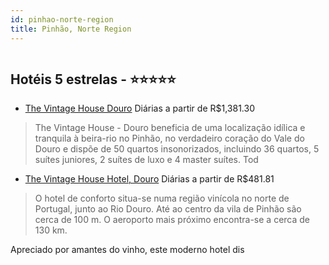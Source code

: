 ```yaml
---
id: pinhao-norte-region
title: Pinhão, Norte Region
---
```


<center><img src="http://www.hotelresb2b.com/images/hoteles/300537_foto_1.JPG" alt="" /></center>


## Hotéis 5 estrelas - ⭐️⭐️⭐️⭐️⭐️

-    [The Vintage House Douro](https://www.hurb.com/hoteis/pinhao/the-vintage-house-douro-JNP-JP827637?cmp=18055) Diárias a partir de R$1,381.30
   > The Vintage House - Douro beneficia de uma localização idílica e tranquila à beira-rio no Pinhão, no verdadeiro coração do Vale do Douro e dispõe de 50 quartos insonorizados, incluindo 36 quartos, 5 suítes juniores, 2 suítes de luxo e 4 master suítes. Tod
-    [The Vintage House Hotel, Douro](https://www.hurb.com/hoteis/pinhao/the-vintage-house-hotel-douro-JNP-JP194106?cmp=18055) Diárias a partir de R$481.81
   > O hotel de conforto situa-se numa região vinícola no norte de Portugal, junto ao Rio Douro. Até ao centro da vila de Pinhão são cerca de 100 m. O aeroporto mais próximo encontra-se a cerca de 130 km.

Apreciado por amantes do vinho, este moderno hotel dis

